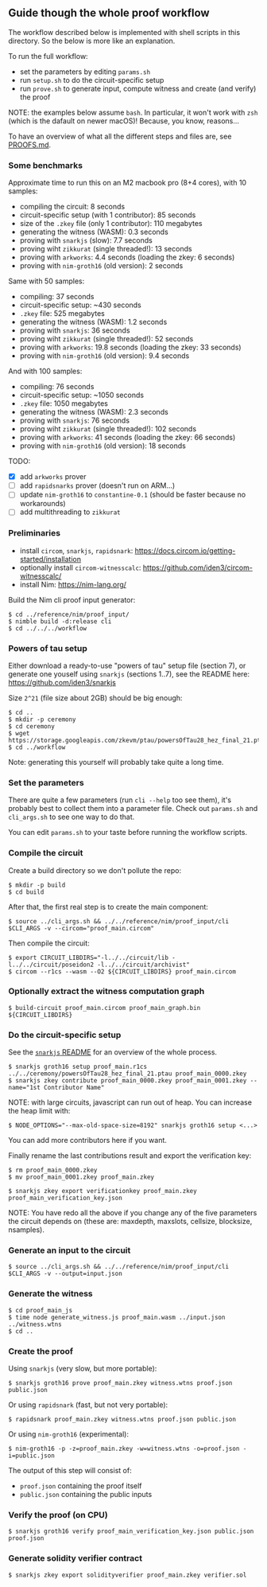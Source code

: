 
Guide though the whole proof workflow
-------------------------------------

The workflow described below is implemented with shell scripts in this directory.
So the below is more like an explanation.

To run the full workflow:

- set the parameters by editing `params.sh`
- run `setup.sh` to do the circuit-specific setup
- run `prove.sh` to generate input, compute witness and create (and verify) the proof

NOTE: the examples below assume `bash`. In particular, it won't work with `zsh` 
(which is the dafault on newer macOS)! Because, you know, reasons...

To have an overview of what all the different steps and files are, see [PROOFS.md](PROOFS.md).

### Some benchmarks

Approximate time to run this on an M2 macbook pro (8+4 cores), with 10 samples:

- compiling the circuit: 8 seconds 
- circuit-specific setup (with 1 contributor): 85 seconds
- size of the `.zkey` file (only 1 contributor): 110 megabytes
- generating the witness (WASM): 0.3 seconds
- proving with `snarkjs` (slow): 7.7 seconds
- proving wiht `zikkurat` (single threaded!): 13 seconds
- proving with `arkworks`: 4.4 seconds (loading the zkey: 6 seconds)
- proving with `nim-groth16` (old version): 2 seconds

Same with 50 samples:

- compiling: 37 seconds
- circuit-specific setup: ~430 seconds
- `.zkey` file: 525 megabytes
- generating the witness (WASM): 1.2 seconds
- proving with `snarkjs`: 36 seconds
- proving wiht `zikkurat` (single threaded!): 52 seconds
- proving with `arkworks`: 19.8 seconds (loading the zkey: 33 seconds)
- proving with `nim-groth16` (old version): 9.4 seconds

And with 100 samples:

- compiling: 76 seconds
- circuit-specific setup: ~1050 seconds
- `.zkey` file: 1050 megabytes
- generating the witness (WASM): 2.3 seconds
- proving with `snarkjs`: 76 seconds
- proving wiht `zikkurat` (single threaded!): 102 seconds
- proving with `arkworks`: 41 seconds (loading the zkey: 66 seconds)
- proving with `nim-groth16` (old version): 18 seconds

TODO: 

- [x] add `arkworks` prover
- [ ] add `rapidsnarks` prover (doesn't run on ARM...)
- [ ] update `nim-groth16` to `constantine-0.1` (should be faster because no workarounds)
- [ ] add multithreading to `zikkurat`

### Preliminaries

- install `circom`, `snarkjs`, `rapidsnark`: <https://docs.circom.io/getting-started/installation>
- optionally install `circom-witnesscalc`: <https://github.com/iden3/circom-witnesscalc/>
- install Nim: <https://nim-lang.org/>

Build the Nim cli proof input generator:

    $ cd ../reference/nim/proof_input/
    $ nimble build -d:release cli
    $ cd ../../../workflow

### Powers of tau setup

Either download a ready-to-use "powers of tau" setup file (section 7), or generate one
youself using `snarkjs` (sections 1..7), see the README here: <https://github.com/iden3/snarkjs>

Size `2^21` (file size about 2GB) should be big enough:

    $ cd ..
    $ mkdir -p ceremony
    $ cd ceremony
    $ wget https://storage.googleapis.com/zkevm/ptau/powersOfTau28_hez_final_21.ptau
    $ cd ../workflow

Note: generating this yourself will probably take quite a long time.

### Set the parameters

There are quite a few parameters (run `cli --help` too see them), it's probably
best to collect them into a parameter file. Check out `params.sh` and `cli_args.sh` 
to see one way to do that.

You can edit `params.sh` to your taste before running the workflow scripts.

### Compile the circuit

Create a build directory so we don't pollute the repo:

    $ mkdir -p build
    $ cd build

After that, the first real step is to create the main component:

    $ source ../cli_args.sh && ../../reference/nim/proof_input/cli $CLI_ARGS -v --circom="proof_main.circom"

Then compile the circuit:

    $ export CIRCUIT_LIBDIRS="-l../../circuit/lib -l../../circuit/poseidon2 -l../../circuit/archivist"
    $ circom --r1cs --wasm --O2 ${CIRCUIT_LIBDIRS} proof_main.circom

### Optionally extract the witness computation graph

    $ build-circuit proof_main.circom proof_main_graph.bin ${CIRCUIT_LIBDIRS}

### Do the circuit-specific setup

See the [`snarkjs` README](https://github.com/iden3/snarkjs) for an overview of
the whole process.

    $ snarkjs groth16 setup proof_main.r1cs ../../ceremony/powersOfTau28_hez_final_21.ptau proof_main_0000.zkey
    $ snarkjs zkey contribute proof_main_0000.zkey proof_main_0001.zkey --name="1st Contributor Name"

NOTE: with large circuits, javascript can run out of heap. You can increase the
heap limit with:

    $ NODE_OPTIONS="--max-old-space-size=8192" snarkjs groth16 setup <...>

You can add more contributors here if you want.

Finally rename the last contributions result and export the verification key:

    $ rm proof_main_0000.zkey
    $ mv proof_main_0001.zkey proof_main.zkey
    
    $ snarkjs zkey export verificationkey proof_main.zkey proof_main_verification_key.json

NOTE: You have redo all the above if you change any of the five parameters the circuit 
depends on (these are: maxdepth, maxslots, cellsize, blocksize, nsamples).

### Generate an input to the circuit

    $ source ../cli_args.sh && ../../reference/nim/proof_input/cli $CLI_ARGS -v --output=input.json

### Generate the witness

    $ cd proof_main_js
    $ time node generate_witness.js proof_main.wasm ../input.json ../witness.wtns
    $ cd ..

### Create the proof

Using `snarkjs` (very slow, but more portable):

    $ snarkjs groth16 prove proof_main.zkey witness.wtns proof.json public.json

Or using `rapidsnark` (fast, but not very portable):

    $ rapidsnark proof_main.zkey witness.wtns proof.json public.json

Or using `nim-groth16` (experimental):

    $ nim-groth16 -p -z=proof_main.zkey -w=witness.wtns -o=proof.json -i=public.json
    
The output of this step will consist of:

- `proof.json` containing the proof itself
- `public.json` containing the public inputs

### Verify the proof (on CPU)

    $ snarkjs groth16 verify proof_main_verification_key.json public.json proof.json

### Generate solidity verifier contract

    $ snarkjs zkey export solidityverifier proof_main.zkey verifier.sol

